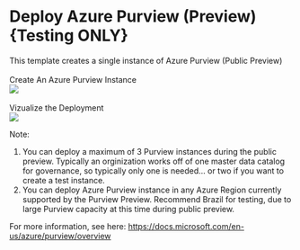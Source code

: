 <!--
# NERegiondemos
# Purview 
-->

# Deploy Azure Purview (Preview)  {Testing ONLY}

This template creates a single instance of Azure Purview (Public Preview)
<br>
<br>
Create An Azure Purview Instance 
<br>
<a href="https://azuredeploy.net" target="_blank">
    <img src="http://azuredeploy.net/deploybutton.png"/>
</a>
<br>
<br>
Vizualize the Deployment
<br>
<a href="http://armviz.io/#/?load=https://raw.githubusercontent.com/DarylsCorner/ARM-Templates/master/vm-from-user-image/azuredeploy.json" target="_blank">
  <img src="http://armviz.io/visualizebutton.png"/>
</a>
<br>

Note:
1) You can deploy a maximum of 3 Purview instances during the public preview. Typically an orginization works off of one master data catalog for governance, so typically only one is needed... or two if you want to create a test instance.
2) You can deploy Azure Purview instance in any Azure Region currently supported by the Purview Preview. Recommend Brazil for testing, due to large Purview capacity at this time during public preview.

For more information, see here:
https://docs.microsoft.com/en-us/azure/purview/overview
